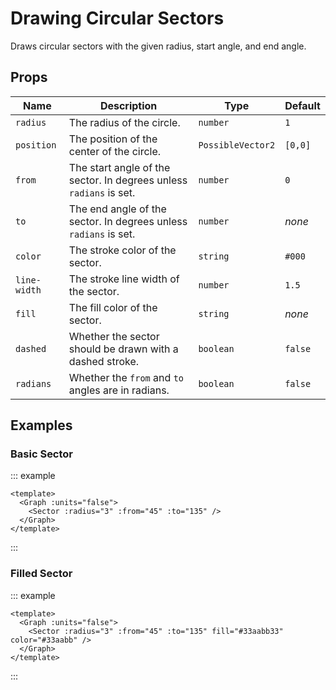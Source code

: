 # Drawing Circular Sectors

Draws circular sectors with the given radius, start angle, and end angle.

<div class="flex justify-center items-center">
    <Graph>
        <Sector :radius="2" :from="90" :to="135" :position="[-2,-4]" />
        <Sector :radius="3" :from="-30" :to="30" color="lightseagreen" fill="#33aabb33" />
        <Sector :radius="1.5" :from="-10" :to="-90" :position="[-2, 3]" dashed />
    </Graph>
</div>

## Props

| Name | Description                                                        | Type | Default |
| --- |--------------------------------------------------------------------|-------------------|---------|
| `radius` | The radius of the circle.                                          | `number` | `1`     |
| `position` | The position of the center of the circle.                          | `PossibleVector2` | `[0,0]` |
| `from` | The start angle of the sector. In degrees unless `radians` is set. | `number` | `0`     |
| `to` | The end angle of the sector. In degrees unless `radians` is set.   | `number` | _none_  |
| `color` | The stroke color of the sector.                                    | `string` | `#000`  |
| `line-width` | The stroke line width of the sector.                           | `number` | `1.5`   |
| `fill` | The fill color of the sector.                                      | `string` | _none_  |
| `dashed` | Whether the sector should be drawn with a dashed stroke.           | `boolean` | `false` |
| `radians` | Whether the `from` and `to` angles are in radians.                 | `boolean` | `false` |


## Examples

### Basic Sector

::: example

```vue
<template>
  <Graph :units="false">
    <Sector :radius="3" :from="45" :to="135" />
  </Graph>
</template>
```

:::

### Filled Sector

::: example

```vue
<template>
  <Graph :units="false">
    <Sector :radius="3" :from="45" :to="135" fill="#33aabb33" color="#33aabb" />
  </Graph>
</template>
```

:::
